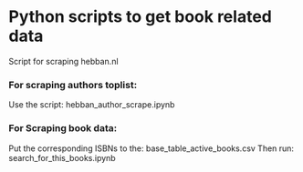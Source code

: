 # Python scripts to get book related data

Script for scraping hebban.nl

### For scraping authors toplist:

Use the script: hebban_author_scrape.ipynb

### For Scraping book data:

Put the corresponding ISBNs to the: base_table_active_books.csv
Then run: search_for_this_books.ipynb
